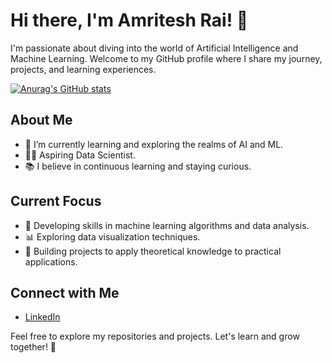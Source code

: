 # Hi there, I'm Amritesh Rai! 👋

I'm passionate about diving into the world of Artificial Intelligence and Machine Learning. Welcome to my GitHub profile where I share my journey, projects, and learning experiences.

[![Anurag's GitHub stats](https://github-readme-stats.vercel.app/api?username=amriteshrai7810)](https://github.com/anuraghazra/github-readme-stats)

## About Me

- 🌱 I’m currently learning and exploring the realms of AI and ML.
- 👨‍💻 Aspiring Data Scientist.
- 📚 I believe in continuous learning and staying curious.

## Current Focus

- 🤖 Developing skills in machine learning algorithms and data analysis.
- 📊 Exploring data visualization techniques.
- 🧠 Building projects to apply theoretical knowledge to practical applications.

## Connect with Me

- [LinkedIn](https://www.linkedin.com/in/amritesh-rai-630836260/)

Feel free to explore my repositories and projects. Let's learn and grow together! 🚀

